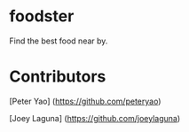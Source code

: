 foodster
========

Find the best food near by.

Contributors
============

[Peter Yao] (https://github.com/peteryao)

[Joey Laguna] (https://github.com/joeylaguna)
